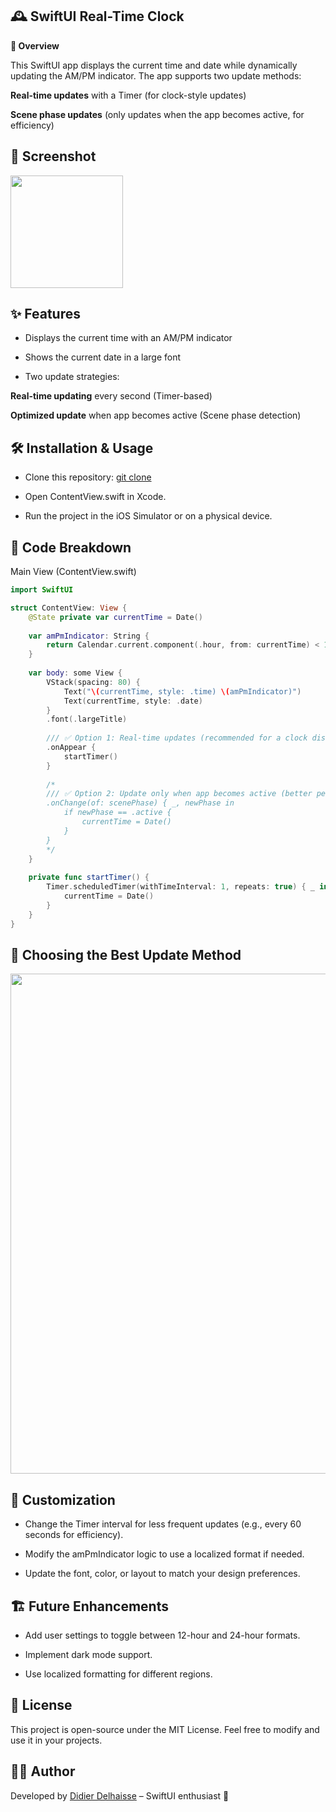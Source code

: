 ## 🕰 SwiftUI Real-Time Clock

**📌 Overview**

This SwiftUI app displays the current time and date while dynamically updating the AM/PM indicator. The app supports two update methods:

**Real-time updates** with a Timer (for clock-style updates)

**Scene phase updates** (only updates when the app becomes active, for efficiency)

## 📸 Screenshot

<img width="180" src="https://github.com/user-attachments/assets/5a53fc3f-3da9-4d7c-85ee-1afcfdf50154" />


## ✨ Features

- Displays the current time with an AM/PM indicator

- Shows the current date in a large font

- Two update strategies:

**Real-time updating** every second (Timer-based)

**Optimized update** when app becomes active (Scene phase detection)

## 🛠 Installation & Usage

- Clone this repository: [git clone](https://github.com/did35/TimeNow.git)

- Open ContentView.swift in Xcode.

- Run the project in the iOS Simulator or on a physical device.

## 📝 Code Breakdown

Main View (ContentView.swift)

``` Swift
import SwiftUI

struct ContentView: View {
    @State private var currentTime = Date()
    
    var amPmIndicator: String {
        return Calendar.current.component(.hour, from: currentTime) < 12 ? "AM" : "PM"
    }
    
    var body: some View {
        VStack(spacing: 80) {
            Text("\(currentTime, style: .time) \(amPmIndicator)")
            Text(currentTime, style: .date)
        }
        .font(.largeTitle)
        
        /// ✅ Option 1: Real-time updates (recommended for a clock display)
        .onAppear {
            startTimer()
        }
        
        /*
        /// ✅ Option 2: Update only when app becomes active (better performance)
        .onChange(of: scenePhase) { _, newPhase in
            if newPhase == .active {
                currentTime = Date()
            }
        }
        */
    }
    
    private func startTimer() {
        Timer.scheduledTimer(withTimeInterval: 1, repeats: true) { _ in
            currentTime = Date()
        }
    }
}
```

## 🚀 Choosing the Best Update Method

<img width="800" src="https://github.com/user-attachments/assets/16a97467-bdac-46b0-a12f-4c1a07dedb25" />


## 🔧 Customization

- Change the Timer interval for less frequent updates (e.g., every 60 seconds for efficiency).

- Modify the amPmIndicator logic to use a localized format if needed.

- Update the font, color, or layout to match your design preferences.

## 🏗 Future Enhancements

- Add user settings to toggle between 12-hour and 24-hour formats.

- Implement dark mode support.

- Use localized formatting for different regions.

## 📜 License

This project is open-source under the MIT License. Feel free to modify and use it in your projects.

## 👨‍💻 Author

Developed by [Didier Delhaisse](https://github.com/did35) – SwiftUI enthusiast 🚀
